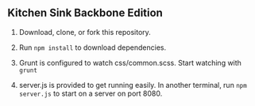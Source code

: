 ## Kitchen Sink Backbone Edition

1. Download, clone, or fork this repository. 

2. Run `npm install` to download dependencies.

3. Grunt is configured to watch css/common.scss. Start watching with `grunt`

4. server.js is provided to get running easily. In another terminal, run `npm server.js` to start on a server on port 8080.